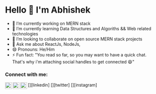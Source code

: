# Hello 👋 I'm Abhishek


- 🔭 I’m currently working on MERN stack
- 🌱 I’m currently learning Data Structures and Algoriths && Web related technologies
- 👯 I’m looking to collaborate on open source MERN stack projects
- 💬 Ask me about ReactJs, NodeJs, 
- 😄 Pronouns: He/Him
- ⚡ Fun fact: "You read so far, so you may want to have a quick chat. That's why i'm attaching social handles to get connected 😄"

### Connect with me:

[<img align="left" alt="abhishekdubey825 | LinkedIn" width="22px" src="https://cdn.jsdelivr.net/npm/simple-icons@v3/icons/linkedin.svg" />][linkedin]
[<img align="left" alt="Abhishek_825 | Twitter" width="22px" src="https://cdn.jsdelivr.net/npm/simple-icons@v3/icons/twitter.svg" />][twitter]
[<img align="left" alt="_abhishekdbey825 | Instagram" width="22px" src="https://cdn.jsdelivr.net/npm/simple-icons@v3/icons/instagram.svg" />][instagram]

<br />
